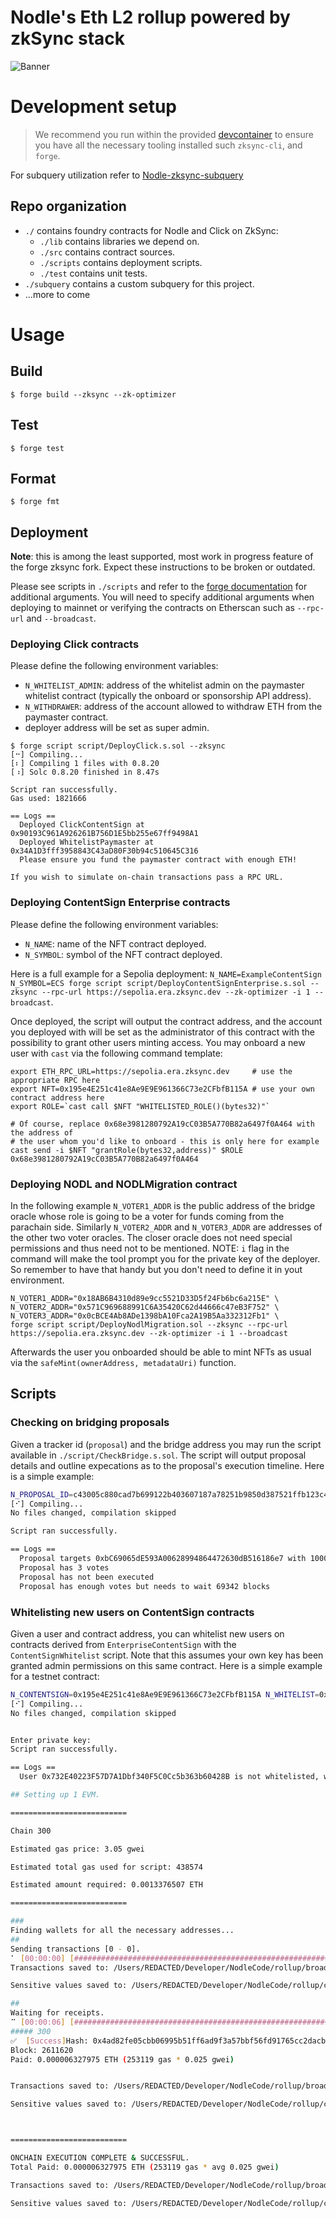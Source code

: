 # Nodle's Eth L2 rollup powered by zkSync stack
![Banner](https://github.com/NodleCode/rollup/assets/10683430/b50803ff-41d1-4faa-99eb-72c9eeaf3194)

# Development setup
> We recommend you run within the provided [devcontainer](https://code.visualstudio.com/remote/advancedcontainers/overview) to ensure you have all the necessary tooling installed such `zksync-cli`, and `forge`.

For subquery utilization refer to [Nodle-zksync-subquery](/subquery/README.md)

## Repo organization
- `./` contains foundry contracts for Nodle and Click on ZkSync:
  - `./lib` contains libraries we depend on.
  - `./src` contains contract sources.
  - `./scripts` contains deployment scripts.
  - `./test` contains unit tests.
- `./subquery` contains a custom subquery for this project.
- ...more to come

# Usage

## Build

```shell
$ forge build --zksync --zk-optimizer
```

## Test

```shell
$ forge test
```

## Format

```shell
$ forge fmt
```

## Deployment

**Note**: this is among the least supported, most work in progress feature of the forge zksync fork. Expect these instructions to be broken or outdated.

Please see scripts in `./scripts` and refer to the [forge documentation](https://book.getfoundry.sh/reference/forge/forge-script) for additional arguments. You will need to specify additional arguments when deploying to mainnet or verifying the contracts on Etherscan such as `--rpc-url` and `--broadcast`.

### Deploying Click contracts

Please define the following environment variables:
- `N_WHITELIST_ADMIN`: address of the whitelist admin on the paymaster whitelist contract (typically the onboard or sponsorship API address).
- `N_WITHDRAWER`: address of the account allowed to withdraw ETH from the paymaster contract.
- deployer address will be set as super admin.

```shell
$ forge script script/DeployClick.s.sol --zksync
[⠒] Compiling...
[⠆] Compiling 1 files with 0.8.20
[⠰] Solc 0.8.20 finished in 8.47s

Script ran successfully.
Gas used: 1821666

== Logs ==
  Deployed ClickContentSign at 0x90193C961A926261B756D1E5bb255e67ff9498A1
  Deployed WhitelistPaymaster at 0x34A1D3fff3958843C43aD80F30b94c510645C316
  Please ensure you fund the paymaster contract with enough ETH!

If you wish to simulate on-chain transactions pass a RPC URL.
```

### Deploying ContentSign Enterprise contracts

Please define the following environment variables:
- `N_NAME`: name of the NFT contract deployed.
- `N_SYMBOL`: symbol of the NFT contract deployed.

Here is a full example for a Sepolia deployment: `N_NAME=ExampleContentSign N_SYMBOL=ECS forge script script/DeployContentSignEnterprise.s.sol --zksync --rpc-url https://sepolia.era.zksync.dev --zk-optimizer -i 1 --broadcast`.

Once deployed, the script will output the contract address, and the account you deployed with will be set as the administrator of this contract with the possibility to grant other users minting access. You may onboard a new user with `cast` via the following command template:
```shell
export ETH_RPC_URL=https://sepolia.era.zksync.dev     # use the appropriate RPC here
export NFT=0x195e4E251c41e8Ae9E9E961366C73e2CFbfB115A # use your own contract address here
export ROLE=`cast call $NFT "WHITELISTED_ROLE()(bytes32)"`

# Of course, replace 0x68e3981280792A19cC03B5A770B82a6497f0A464 with the address of
# the user whom you'd like to onboard - this is only here for example
cast send -i $NFT "grantRole(bytes32,address)" $ROLE 0x68e3981280792A19cC03B5A770B82a6497f0A464
```

### Deploying NODL and NODLMigration contract
In the following example `N_VOTER1_ADDR` is the public address of the bridge oracle whose role is going to be a voter for funds coming from
the parachain side. Similarly `N_VOTER2_ADDR` and `N_VOTER3_ADDR` are addresses of the other two voter oracles. 
The closer oracle does not need special permissions and thus need not to be mentioned.
NOTE: `i` flag in the command will make the tool prompt you for the private key of the deployer. So remember to have that handy but you don't need to define it in yout environment.
```shell
N_VOTER1_ADDR="0x18AB6B4310d89e9cc5521D33D5f24Fb6bc6a215E" \
N_VOTER2_ADDR="0x571C969688991C6A35420C62d44666c47eB3F752" \
N_VOTER3_ADDR="0x0cBCE4Ab8ADe1398bA10Fca2A19B5Aa332312Fb1" \
forge script script/DeployNodlMigration.sol --zksync --rpc-url https://sepolia.era.zksync.dev --zk-optimizer -i 1 --broadcast
```

Afterwards the user you onboarded should be able to mint NFTs as usual via the `safeMint(ownerAddress, metadataUri)` function.

## Scripts

### Checking on bridging proposals
Given a tracker id (`proposal`) and the bridge address you may run the script available in `./script/CheckBridge.s.sol`. The script will output proposal details and outline expecations as to the proposal's execution timeline. Here is a simple example:
```sh
N_PROPOSAL_ID=c43005c880cad7b699122b403607187a78251b9850d387521ffb123c473e3392 N_BRIDGE=0x5de7fe085ee66Fb48447e75AA8fb0598a080AEe0 forge script script/CheckBridge.s.sol --zksync --rpc-url https://mainnet.era.zksync.io 
[⠊] Compiling...
No files changed, compilation skipped

Script ran successfully.                                                                               

== Logs ==
  Proposal targets 0xbC69065dE593A00628994864472630dB516186e7 with 100000000000000000000 NODL
  Proposal has 3 votes
  Proposal has not been executed
  Proposal has enough votes but needs to wait 69342 blocks
```

### Whitelisting new users on ContentSign contracts
Given a user and contract address, you can whitelist new users on contracts derived from `EnterpriseContentSign` with the `ContentSignWhitelist` script. Note that this assumes your own key has been granted admin permissions on this same contract. Here is a simple example for a testnet contract:
```sh
N_CONTENTSIGN=0x195e4E251c41e8Ae9E9E961366C73e2CFbfB115A N_WHITELIST=0x732e40223f57d7a1dbf340f5c0cc5b363b60428b forge script script/ContentSignWhitelist.s.sol -i 1 --zksync --rpc-url https://sepolia.era.zksync.dev --broadcast
[⠊] Compiling...
No files changed, compilation skipped


Enter private key:
Script ran successfully.

== Logs ==
  User 0x732E40223F57D7A1Dbf340F5C0Cc5b363b60428B is not whitelisted, whitelisting them...

## Setting up 1 EVM.

==========================

Chain 300

Estimated gas price: 3.05 gwei

Estimated total gas used for script: 438574

Estimated amount required: 0.0013376507 ETH

==========================

###
Finding wallets for all the necessary addresses...
##
Sending transactions [0 - 0].
⠁ [00:00:00] [###################################################################################################################################################################################################################################################################################] 1/1 txes (0.0s)
Transactions saved to: /Users/REDACTED/Developer/NodleCode/rollup/broadcast/ContentSignWhitelist.s.sol/300/run-latest.json

Sensitive values saved to: /Users/REDACTED/Developer/NodleCode/rollup/cache/ContentSignWhitelist.s.sol/300/run-latest.json

##
Waiting for receipts.
⠉ [00:00:06] [###############################################################################################################################################################################################################################################################################] 1/1 receipts (0.0s)
##### 300
✅  [Success]Hash: 0x4ad82fe05cbb06995b51ff6ad9f3a57bbf56fd91765cc2dacb9ef7e86985ebe0
Block: 2611620
Paid: 0.000006327975 ETH (253119 gas * 0.025 gwei)


Transactions saved to: /Users/REDACTED/Developer/NodleCode/rollup/broadcast/ContentSignWhitelist.s.sol/300/run-latest.json

Sensitive values saved to: /Users/REDACTED/Developer/NodleCode/rollup/cache/ContentSignWhitelist.s.sol/300/run-latest.json



==========================

ONCHAIN EXECUTION COMPLETE & SUCCESSFUL.
Total Paid: 0.000006327975 ETH (253119 gas * avg 0.025 gwei)

Transactions saved to: /Users/REDACTED/Developer/NodleCode/rollup/broadcast/ContentSignWhitelist.s.sol/300/run-latest.json

Sensitive values saved to: /Users/REDACTED/Developer/NodleCode/rollup/cache/ContentSignWhitelist.s.sol/300/run-latest.json
```
